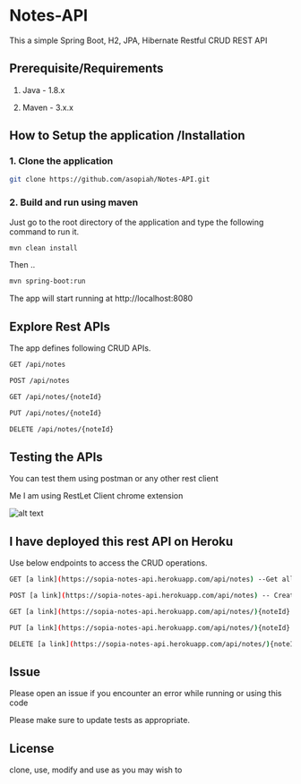 # Notes-API
This a simple Spring Boot, H2, JPA, Hibernate Restful CRUD REST API

## Prerequisite/Requirements
 
1. Java - 1.8.x
 
2. Maven - 3.x.x
 
## How to Setup the application /Installation

### 1. Clone the application
```bash
git clone https://github.com/asopiah/Notes-API.git
```

### 2. Build and run using maven
Just go to the root directory of the application and type the following command to run it.
```bash
mvn clean install
```
Then ..
```bash
mvn spring-boot:run
```
The app will start running at http://localhost:8080
## Explore Rest APIs
The app defines following CRUD APIs.
```bash
GET /api/notes

POST /api/notes

GET /api/notes/{noteId}

PUT /api/notes/{noteId}

DELETE /api/notes/{noteId}
```
## Testing the APIs
You can test them using postman or any other rest client

Me I am using RestLet Client chrome extension

![alt text](https://github.com/asopiah/Images/blob/master/notes_api_testing.gif)

## I have deployed this rest API on Heroku
Use below endpoints to access the CRUD operations.
```bash
GET [a link](https://sopia-notes-api.herokuapp.com/api/notes) --Get all the notes

POST [a link](https://sopia-notes-api.herokuapp.com/api/notes) -- Create a new note

GET [a link](https://sopia-notes-api.herokuapp.com/api/notes/){noteId} -- Get a specefic note 

PUT [a link](https://sopia-notes-api.herokuapp.com/api/notes/){noteId} -- Update a given note

DELETE [a link](https://sopia-notes-api.herokuapp.com/api/notes/){noteId} -- Delete a given note
```

## Issue
Please open an issue if you encounter an error while running or using this code

Please make sure to update tests as appropriate.

## License
clone, use, modify and use as you may wish to
